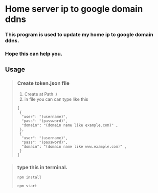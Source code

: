 # **Home server ip to google domain ddns**
### This program is used to update my home ip to google domain ddns.
### Hope this can help you.

## **Usage**
> ### **Create token.json file**
> 1. Create at Path ./
> 2. in file you can can type like this
> ```
> [
>  {
>   "user": "(username)",
>   "pass": "(password)",
>   "domain": "(domain name like example.com)" ,
>  },
>  {
>   "user": "(username)",
>   "pass": "(password)",
>   "domain": "(domain name like www.example.com)" ,
>  }
> ]
> ```

> ### **type this in terminal.**
> ```
> npm install
> 
> npm start
> ```
